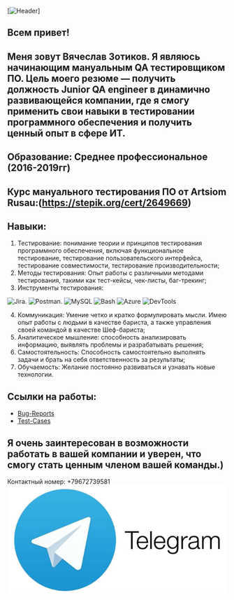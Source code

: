 [![Header](https://github.com/LazaRus272/LazaRus272/blob/main/assets/The%20Rock%20The%20Rock%20Meme%20GIF%20-%20The%20Rock%20The%20Rock%20Meme%20Dwayne%20Johnson%20-%20Descobrir%20e%20Compartilhar%20GIFs.gif)]

## Всем привет!
## Меня зовут Вячеслав Зотиков. Я являюсь начинающим мануальным QA тестировщиком ПО. Цель моего резюме — получить должность Junior QA engineer в динамично развивающейся компании, где я смогу применить свои навыки в тестировании программного обеспечения и получить ценный опыт в сфере ИТ.

## Образование: Среднее профессиональное (2016-2019гг)
## Курс мануального тестирования ПО от Artsiom Rusau:(https://stepik.org/cert/2649669)

## Навыки:
 1) Тестирование: понимание теории и принципов тестирования программного обеспечения, включая функциональное тестирование, тестирование пользовательского интерфейса, тестирование совместимости, тестирование производительности;
 2) Методы тестирования: Опыт работы с различными методами тестирования, такими как тест-кейсы, чек-листы, баг-трекинг;
 3) Инструменты тестирования:
 
 ![Jira](https://img.shields.io/badge/-Jira-090909?style=for-the-badge&logo=Jira&logoColor=blue).
 ![Postman](https://img.shields.io/badge/-Postman-090909?style=for-the-badge&logo=Postman&logoColor=Orange).
 ![MySQL](https://img.shields.io/badge/-MySQL-090909?style=for-the-badge&logo=MySQL&logoColor=blue)
 ![Bash](https://img.shields.io/badge/-Bash-090909?style=for-the-badge&logo=Bash&logoColor=blue)
 ![Azure](https://img.shields.io/badge/-Azure-090909?style=for-the-badge&logo=Azure&logoColor=blue)
 ![DevTools](https://img.shields.io/badge/-DevTools-090909?style=for-the-badge&logo=DevTools&logoColor=blue) 
 
 4) Коммуникация: Умение четко и кратко формулировать мысли. Имею опыт работы с людьми в качестве бариста, а также управления своей командой в качестве Шеф-бариста;
 5) Аналитическое мышление: способность анализировать информацию, выявлять проблемы и разрабатывать решения;
 6) Самостоятельность: Способность самостоятельно выполнять задачи и брать на себя ответственность за результаты;
 7) Обучаемость: Желание постоянно развиваться и узнавать новые технологии.

 ## Ссылки на работы:
 - [Bug-Reports](https://skyrimm2000-1731152894731.atlassian.net/jira/software/projects/SCRUM/boards/1/backlog?atlOrigin=eyJpIjoiMmY2ZGZkODNmY2M1NGIxNzhhY2I5NWI4MGUyZjJkNjgiLCJwIjoiaiJ9)
 - [Test-Cases](https://app.qase.io/project/SFR?case=30&previewMode=side&suite=4&tab=)
 
## Я очень заинтересован в возможности работать в вашей компании и уверен, что смогу стать ценным членом вашей команды.)

Контактный номер: +79672739581
[![Telegram](https://github.com/LazaRus272/LazaRus272/blob/main/assets/telegram.jpg)](https://t.me/VShredinger)


